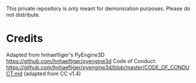 
This private repository is only meant for demonsration purposes. Please do not distribute.

# Credits
Adapted from hnhaefliger's PyEngine3D
https://github.com/hnhaefliger/pyengine3d
    Code of Conduct: https://github.com/hnhaefliger/pyengine3d/blob/master/CODE_OF_CONDUCT.md
    (adapted from CC v1.4)
